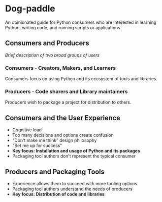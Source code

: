 # Dog-paddle

An opinionated guide for Python consumers who are interested in learning
Python, writing code, and running scripts or applications.

## Consumers and Producers

*Brief description of two broad groups of users*

### Consumers - Creators, Makers, and Learners

Consumers focus on using Python and its ecosystem of tools and libraries.

### Producers - Code sharers and Library maintainers

Producers wish to package a project for distribution to others.

## Consumers and the User Experience

- Cognitive load
- Too many decisions and options create confusion
- "Don't make me think" design philosophy
- "Set me up for success"
- **Key focus: Installation and usage of Python and its packages**
- Packaging tool authors don't represent the typical consumer

## Producers and Packaging Tools

- Experience allows them to succeed with more tooling options
- Packaging tool authors understand the needs of producers
- **Key focus: Distribution of code and libraries**

